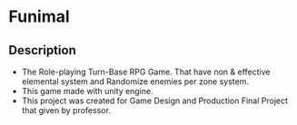 # **Funimal**

## **Description**
- The Role-playing Turn-Base RPG Game. That have non & effective elemental system and Randomize enemies per zone system.
- This game made with unity engine.
- This project was created for Game Design and Production Final Project that given by professor.
